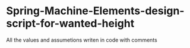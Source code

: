 # Spring-Machine-Elements-design-script-for-wanted-height
All the values and assumetions writen in code with comments
